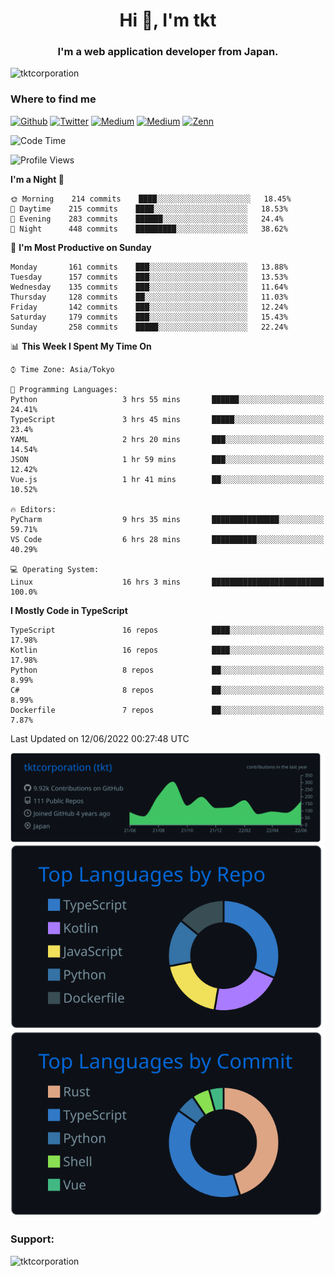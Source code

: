 <h1 align="center">Hi 👋, I'm tkt</h1>
<h3 align="center">I'm a web application developer from Japan.</h3>

<p align="left"> <img src="https://komarev.com/ghpvc/?username=tktcorporation&label=Profile%20views&color=0e75b6&style=flat" alt="tktcorporation" /> </p>

<h3>Where to find me</h3>
<p>
<a href="https://github.com/tktcorporation" target="_blank"><img alt="Github" src="https://img.shields.io/badge/GitHub-%2312100E.svg?&style=for-the-badge&logo=Github&logoColor=white" /></a>
<a href="https://twitter.com/tktcorporation" target="_blank"><img alt="Twitter" src="https://img.shields.io/badge/twitter-%231DA1F2.svg?&style=for-the-badge&logo=twitter&logoColor=white" /></a>
<a href="https://www.linkedin.com/in/tktcorporation" target="_blank"><img alt="Medium" src="https://img.shields.io/badge/linkdin-0a66c2.svg?&style=for-the-badge&logo=linkedin&logoColor=white" /></a>
<a href="https://qiita.com/tktcorporation" target="_blank"><img alt="Medium" src="https://img.shields.io/badge/qiita-55C500.svg?&style=for-the-badge&logo=qiita&logoColor=white" /></a>
<a href="https://zenn.dev/tktcorporation" target="_blank"><img alt="Zenn" src="https://img.shields.io/badge/Zenn-3EA8FF.svg?&style=for-the-badge&logo=Zenn&logoColor=white" /></a>
</p>
  
<!--START_SECTION:waka-->
![Code Time](http://img.shields.io/badge/Code%20Time-304%20hrs%205%20mins-blue)

![Profile Views](http://img.shields.io/badge/Profile%20Views-3-blue)

**I'm a Night 🦉** 

```text
🌞 Morning    214 commits    ████░░░░░░░░░░░░░░░░░░░░░   18.45% 
🌆 Daytime    215 commits    ████░░░░░░░░░░░░░░░░░░░░░   18.53% 
🌃 Evening    283 commits    ██████░░░░░░░░░░░░░░░░░░░   24.4% 
🌙 Night      448 commits    █████████░░░░░░░░░░░░░░░░   38.62%

```
📅 **I'm Most Productive on Sunday** 

```text
Monday       161 commits    ███░░░░░░░░░░░░░░░░░░░░░░   13.88% 
Tuesday      157 commits    ███░░░░░░░░░░░░░░░░░░░░░░   13.53% 
Wednesday    135 commits    ███░░░░░░░░░░░░░░░░░░░░░░   11.64% 
Thursday     128 commits    ██░░░░░░░░░░░░░░░░░░░░░░░   11.03% 
Friday       142 commits    ███░░░░░░░░░░░░░░░░░░░░░░   12.24% 
Saturday     179 commits    ███░░░░░░░░░░░░░░░░░░░░░░   15.43% 
Sunday       258 commits    █████░░░░░░░░░░░░░░░░░░░░   22.24%

```


📊 **This Week I Spent My Time On** 

```text
⌚︎ Time Zone: Asia/Tokyo

💬 Programming Languages: 
Python                   3 hrs 55 mins       ██████░░░░░░░░░░░░░░░░░░░   24.41% 
TypeScript               3 hrs 45 mins       █████░░░░░░░░░░░░░░░░░░░░   23.4% 
YAML                     2 hrs 20 mins       ███░░░░░░░░░░░░░░░░░░░░░░   14.54% 
JSON                     1 hr 59 mins        ███░░░░░░░░░░░░░░░░░░░░░░   12.42% 
Vue.js                   1 hr 41 mins        ██░░░░░░░░░░░░░░░░░░░░░░░   10.52%

🔥 Editors: 
PyCharm                  9 hrs 35 mins       ███████████████░░░░░░░░░░   59.71% 
VS Code                  6 hrs 28 mins       ██████████░░░░░░░░░░░░░░░   40.29%

💻 Operating System: 
Linux                    16 hrs 3 mins       █████████████████████████   100.0%

```

**I Mostly Code in TypeScript** 

```text
TypeScript               16 repos            ████░░░░░░░░░░░░░░░░░░░░░   17.98% 
Kotlin                   16 repos            ████░░░░░░░░░░░░░░░░░░░░░   17.98% 
Python                   8 repos             ██░░░░░░░░░░░░░░░░░░░░░░░   8.99% 
C#                       8 repos             ██░░░░░░░░░░░░░░░░░░░░░░░   8.99% 
Dockerfile               7 repos             ██░░░░░░░░░░░░░░░░░░░░░░░   7.87%

```



 Last Updated on 12/06/2022 00:27:48 UTC
<!--END_SECTION:waka-->

[![](https://raw.githubusercontent.com/tktcorporation/tktcorporation/master/profile-summary-card-output/github_dark/0-profile-details.svg)](https://github.com/vn7n24fzkq/github-profile-summary-cards)
[![](https://raw.githubusercontent.com/tktcorporation/tktcorporation/master/profile-summary-card-output/github_dark/1-repos-per-language.svg)](https://github.com/vn7n24fzkq/github-profile-summary-cards) [![](https://raw.githubusercontent.com/tktcorporation/tktcorporation/master/profile-summary-card-output/github_dark/2-most-commit-language.svg)](https://github.com/vn7n24fzkq/github-profile-summary-cards)

<h3 align="left">Support:</h3>
<p><a href="https://www.buymeacoffee.com/tktcorporation"> <img align="left" src="https://cdn.buymeacoffee.com/buttons/v2/default-yellow.png" height="50" width="210" alt="tktcorporation" /></a></p><br><br>
